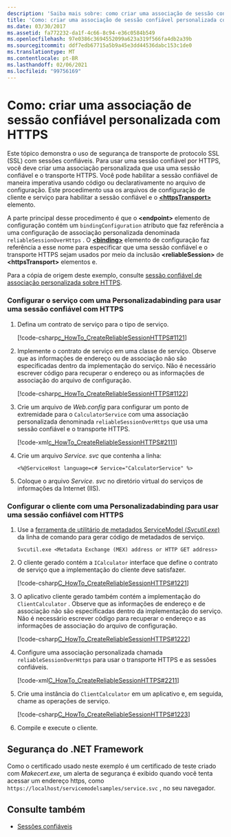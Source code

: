```yaml
---
description: 'Saiba mais sobre: como criar uma associação de sessão confiável personalizada com HTTPS'
title: 'Como: criar uma associação de sessão confiável personalizada com HTTPS'
ms.date: 03/30/2017
ms.assetid: fa772232-da1f-4c66-8c94-e36c0584b549
ms.openlocfilehash: 97e0386c3694552099a623a319f566fa4db2a39b
ms.sourcegitcommit: ddf7edb67715a5b9a45e3dd44536dabc153c1de0
ms.translationtype: MT
ms.contentlocale: pt-BR
ms.lasthandoff: 02/06/2021
ms.locfileid: "99756169"
---
```

# <a name="how-to-create-a-custom-reliable-session-binding-with-https"></a>Como: criar uma associação de sessão confiável personalizada com HTTPS

Este tópico demonstra o uso de segurança de transporte de protocolo SSL (SSL) com sessões confiáveis. Para usar uma sessão confiável por HTTPS, você deve criar uma associação personalizada que usa uma sessão confiável e o transporte HTTPS. Você pode habilitar a sessão confiável de maneira imperativa usando código ou declarativamente no arquivo de configuração. Este procedimento usa os arquivos de configuração de cliente e serviço para habilitar a sessão confiável e o [**\<httpsTransport>**](../../configure-apps/file-schema/wcf/httpstransport.md) elemento.

A parte principal desse procedimento é que o **\<endpoint>** elemento de configuração contém um `bindingConfiguration` atributo que faz referência a uma configuração de associação personalizada denominada `reliableSessionOverHttps` . O [**\<binding>**](../../configure-apps/file-schema/wcf/bindings.md) elemento de configuração faz referência a esse nome para especificar que uma sessão confiável e o transporte HTTPS sejam usados por meio da inclusão **\<reliableSession>** de **\<httpsTransport>** elementos e.

Para a cópia de origem deste exemplo, consulte [sessão confiável de associação personalizada sobre HTTPS](../samples/custom-binding-reliable-session-over-https.md).

### <a name="configure-the-service-with-a-custombinding-to-use-a-reliable-session-with-https"></a>Configurar o serviço com uma Personalizadabinding para usar uma sessão confiável com HTTPS

1. Defina um contrato de serviço para o tipo de serviço.

   [!code-csharp[c_HowTo_CreateReliableSessionHTTPS#1121](../../../../samples/snippets/csharp/VS_Snippets_CFX/c_howto_createreliablesessionhttps/cs/service.cs#1121)]

1. Implemente o contrato de serviço em uma classe de serviço. Observe que as informações de endereço ou de associação não são especificadas dentro da implementação do serviço. Não é necessário escrever código para recuperar o endereço ou as informações de associação do arquivo de configuração.

   [!code-csharp[c_HowTo_CreateReliableSessionHTTPS#1122](../../../../samples/snippets/csharp/VS_Snippets_CFX/c_howto_createreliablesessionhttps/cs/service.cs#1122)]

1. Crie um arquivo de *Web.config* para configurar um ponto de extremidade para o `CalculatorService` com uma associação personalizada denominada `reliableSessionOverHttps` que usa uma sessão confiável e o transporte HTTPS.

   [!code-xml[c_HowTo_CreateReliableSessionHTTPS#2111](../../../../samples/snippets/csharp/VS_Snippets_CFX/c_howto_createreliablesessionhttps/common/web.config#2111)]

1. Crie um arquivo *Service. svc* que contenha a linha:

   `<%@ServiceHost language=c# Service="CalculatorService" %>`

1. Coloque o arquivo *Service. svc* no diretório virtual do serviços de informações da Internet (IIS).

### <a name="configure-the-client-with-a-custombinding-to-use-a-reliable-session-with-https"></a>Configurar o cliente com uma Personalizadabinding para usar uma sessão confiável com HTTPS

1. Use a [ferramenta de utilitário de metadados ServiceModel (*Svcutil.exe*)](../servicemodel-metadata-utility-tool-svcutil-exe.md) da linha de comando para gerar código de metadados de serviço.

   ```console
   Svcutil.exe <Metadata Exchange (MEX) address or HTTP GET address>
   ```

1. O cliente gerado contém a `ICalculator` interface que define o contrato de serviço que a implementação do cliente deve satisfazer.

   [!code-csharp[C_HowTo_CreateReliableSessionHTTPS#1221](../../../../samples/snippets/csharp/VS_Snippets_CFX/c_howto_createreliablesessionhttps/cs/client.cs#1221)]

1. O aplicativo cliente gerado também contém a implementação do `ClientCalculator` . Observe que as informações de endereço e de associação não são especificadas dentro da implementação do serviço. Não é necessário escrever código para recuperar o endereço e as informações de associação do arquivo de configuração.

   [!code-csharp[C_HowTo_CreateReliableSessionHTTPS#1222](../../../../samples/snippets/csharp/VS_Snippets_CFX/c_howto_createreliablesessionhttps/cs/client.cs#1222)]

1. Configure uma associação personalizada chamada `reliableSessionOverHttps` para usar o transporte HTTPS e as sessões confiáveis.

   [!code-xml[C_HowTo_CreateReliableSessionHTTPS#2211](../../../../samples/snippets/csharp/VS_Snippets_CFX/c_howto_createreliablesessionhttps/common/app.config#2211)]

1. Crie uma instância do `ClientCalculator` em um aplicativo e, em seguida, chame as operações de serviço.

   [!code-csharp[C_HowTo_CreateReliableSessionHTTPS#1223](../../../../samples/snippets/csharp/VS_Snippets_CFX/c_howto_createreliablesessionhttps/cs/client.cs#1223)]

1. Compile e execute o cliente.  

## <a name="net-framework-security"></a>Segurança do .NET Framework

Como o certificado usado neste exemplo é um certificado de teste criado com *Makecert.exe*, um alerta de segurança é exibido quando você tenta acessar um endereço https, como `https://localhost/servicemodelsamples/service.svc` , no seu navegador.

## <a name="see-also"></a>Consulte também

- [Sessões confiáveis](reliable-sessions.md)
